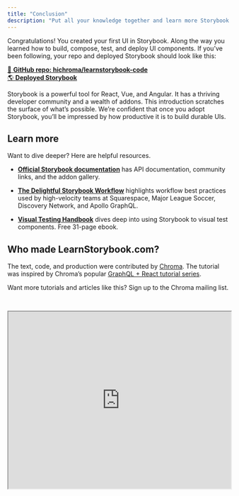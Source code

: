 ```yaml
---
title: "Conclusion"
description: "Put all your knowledge together and learn more Storybook techniques"
---
```


Congratulations! You created your first UI in Storybook. Along the way you learned how to build, compose, test, and deploy UI components. If you’ve been following, your repo and deployed Storybook should look like this:

[📕 **GitHub repo: hichroma/learnstorybook-code**](https://github.com/hichroma/learnstorybook-code)
<br/>
[🌎 **Deployed Storybook**](https://clever-banach-415c03.netlify.com/)

Storybook is a powerful tool for React, Vue, and Angular. It has a thriving developer community and a wealth of addons. This introduction scratches the surface of what’s possible. We’re confident that once you adopt Storybook, you’ll be impressed by how productive it is to build durable UIs.

## Learn more

Want to dive deeper? Here are helpful resources.

- [**Official Storybook documentation**](https://storybook.js.org/basics/introduction/) has API documentation, community links, and the addon gallery.

- [**The Delightful Storybook Workflow**](https://blog.hichroma.com/the-delightful-storybook-workflow-b322b76fd07) highlights workflow best practices used by high-velocity teams at Squarespace, Major League Soccer, Discovery Network, and Apollo GraphQL.

- [**Visual Testing Handbook**](https://www.chromaticqa.com/book/visual-testing-handbook) dives deep into using Storybook to visual test components. Free 31-page ebook.

## Who made LearnStorybook.com?

The text, code, and production were contributed by [Chroma](http://blog.hichroma.com/). The tutorial was inspired by Chroma’s popular [GraphQL + React tutorial series](https://blog.hichroma.com/graphql-react-tutorial-part-1-6-d0691af25858).

Want more tutorials and articles like this? Sign up to the Chroma mailing list.

<iframe style="height:400px;width:100%;max-width:800px;margin:30px auto;" src="https://upscri.be/bface0?as_embed"></iframe>
